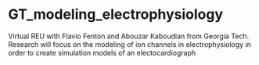 # GT_modeling_electrophysiology
Virtual REU with Flavio Fenton and Abouzar Kaboudian from Georgia Tech. Research will focus on the modeling of ion channels in electrophysiology in order to create simulation models of an electocardiograph
